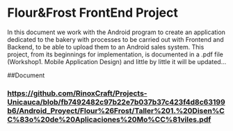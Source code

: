 # Flour&Frost FrontEnd Project
In this document we work with the Android program to create an application dedicated to the bakery with processes to be carried out with Frontend and Backend, to be able to upload them to an Android sales system.
This project, from its beginnings for implementation, is documented in a .pdf file (Workshop1. Mobile Application Design) and little by little it will be updated...

##Document
### https://github.com/RinoxCraft/Projects-Unicauca/blob/fb7492482c97b22e7b037b37c423f4d8c63199b6/Android_Proyect/Flour%26Frost/Taller%201.%20Disen%CC%83o%20de%20Aplicaciones%20Mo%CC%81viles.pdf 
